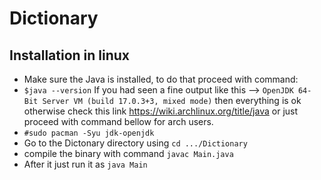 # Dictionary
## Installation in linux
* Make sure the Java is installed, to do that proceed with command:
* `$java --version`
If you had seen a fine output like this --> `OpenJDK 64-Bit Server VM (build 17.0.3+3, mixed mode)` then everything is ok otherwise check this link https://wiki.archlinux.org/title/java or just proceed with command bellow for arch users.
* `#sudo pacman -Syu jdk-openjdk`
* Go to the Dictonary directory using `cd .../Dictionary`
* compile the binary with command `javac Main.java`
* After it just run it as `java Main`
